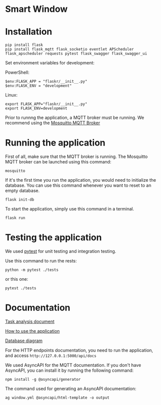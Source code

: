 # Smart Window

# Installation

```
pip install flask
pip install flask_mqtt flask_socketio eventlet APScheduler flask_apscheduler requests pytest flask_swagger flask_swagger_ui
```

Set environment variables for development:

PowerShell: 
```
$env:FLASK_APP = "flaskr/__init__.py"
$env:FLASK_ENV = "development"
```

Linux:
```
export FLASK_APP="flaskr/__init__.py"
export FLASK_ENV=development
```

Prior to runnng the application, a MQTT broker must be running.
We recommend using the [Mosquitto MQTT Broker](https://mosquitto.org/download/)

# Running the application

First of all, make sure that the MQTT broker is running. The Mosquitto MQTT broker can be launched using this command:
```
mosquitto
```

If it's the first time you run the application, you would need to initialize the database. 
You can use this command whenever you want to reset to an empty database.
```
flask init-db
```

To start the application, simply use this command in a terminal.
```
flask run
```

# Testing the application

We used [pytest](https://docs.pytest.org/) for unit testing and integration testing.

Use this command to run the rests:
```
python -m pytest ./tests
```
or this one:
```
pytest ./tests
```

# Documentation

[Task analysis document](https://github.com/DACKS/smart-window/blob/main/Document_de_analiza_a_cerintelor_clientului.pdf)

[How to use the application](https://github.com/DACKS/smart-window/blob/main/Document_utilizare_aplica%C8%9Bie.pdf)

[Database diagram](https://github.com/DACKS/smart-window/blob/main/dbdiagram.pdf)

For the HTTP endpoints documentation, you need to run the application, and access ```http://127.0.0.1:5000/api/docs```

We used AsyncAPI for the MQTT documentation. If you don't have AsyncAPI, you can install it by running the following command:
```
npm install -g @asyncapi/generator
```

The command used for generating an AsyncAPI documentation:
```
ag window.yml @asyncapi/html-template -o output
```
